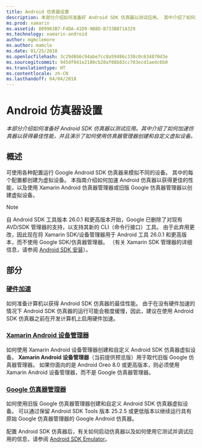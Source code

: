 ```yaml
---
title: Android 仿真器设置
description: 本部分介绍如何准备好 Android SDK 仿真器以测试应用。 其中介绍了如何加速仿真器以获得最佳性能，并且演示了如何使用仿真器管理器创建和自定义虚拟设备。
ms.prod: xamarin
ms.assetid: 889963B7-F4DA-41D9-9B8D-B733BB71A329
ms.technology: xamarin-android
author: mgmclemore
ms.author: mamcle
ms.date: 01/25/2018
ms.openlocfilehash: 3c29d6b6c94abe7cc8a59486c338c0c634870d3e
ms.sourcegitcommit: 945df041e2180cb20af08b83cc703ecd1aedc6b0
ms.translationtype: HT
ms.contentlocale: zh-CN
ms.lasthandoff: 04/04/2018
---
```

# <a name="android-emulator-setup"></a>Android 仿真器设置

_本部分介绍如何准备好 Android SDK 仿真器以测试应用。其中介绍了如何加速仿真器以获得最佳性能，并且演示了如何使用仿真器管理器创建和自定义虚拟设备。_


## <a name="overview"></a>概述

可使用各种配置运行 Google Android SDK 仿真器来模拟不同的设备。 其中的每个配置都创建为虚拟设备。 本指南介绍如何加速 Android 仿真器以获得更佳的性能，以及使用 Xamarin Android 仿真器管理器或旧版 Google 仿真器管理器以创建虚拟设备。


> [!NOTE]
> 自 Android SDK 工具版本 26.0.1 和更高版本开始，Google 已删除了对现有 AVD/SDK 管理器的支持，以支持其新的 CLI（命令行接口）工具。 由于此弃用更改，因此现在将 Xamarin SDK/设备管理器用于 Android 工具 26.0.1 和更高版本，而不使用 Google SDK/仿真器管理器。 （有关 Xamarin SDK 管理器的详细信息，请参阅 [Android SDK 安装](~/android/get-started/installation/android-sdk.md)）。


## <a name="sections"></a>部分

### <a name="hardware-accelerationandroidget-startedinstallationandroid-emulatorhardware-accelerationmd"></a>[硬件加速](~/android/get-started/installation/android-emulator/hardware-acceleration.md)

如何准备计算机以获得 Android SDK 仿真器的最佳性能。 由于在没有硬件加速的情况下 Android SDK 仿真器的运行可能会极度缓慢，因此，建议在使用 Android SDK 仿真器之前在开发计算机上启用硬件加速。

### <a name="xamarin-android-device-managerandroidget-startedinstallationandroid-emulatorxamarin-device-managermd"></a>[Xamarin Android 设备管理器](~/android/get-started/installation/android-emulator/xamarin-device-manager.md)

如何使用 Xamarin Android 设备管理器创建和自定义 Android SDK 仿真器虚拟设备。 **Xamarin Android 设备管理器**（当前提供预览版）用于取代旧版 Google 仿真器管理器。 如果你面向的是 Android Oreo 8.0 或更高版本，则必须使用 Xamarin Android 设备管理器，而不是 Google 仿真器管理器。

### <a name="google-emulator-managerandroidget-startedinstallationandroid-emulatorgoogle-emulator-managermd"></a>[Google 仿真器管理器](~/android/get-started/installation/android-emulator/google-emulator-manager.md)

如何使用旧版 Google 仿真器管理器创建和自定义 Android SDK 仿真器虚拟设备。 可以通过保留 Android SDK Tools 版本 25.2.5 或更低版本以继续运行具有原始 Google 仿真器管理器的 Google Android 仿真器。

配置 Android SDK 仿真器后，有关如何启动仿真器以及如何使用它测试并调试应用的信息，请参阅 [Android SDK Emulator](~/android/deploy-test/debugging/android-sdk-emulator/index.md)。
